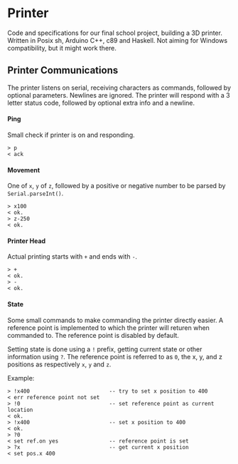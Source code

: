 # Printer

Code and specifications for our final school project, building a 3D printer.
Written in Posix sh, Arduino C++, c89 and Haskell. Not aiming for Windows compatibility, but
it might work there.

## Printer Communications

The printer listens on serial, receiving characters as commands, followed by
optional parameters. Newlines are ignored. The printer will respond with a 3
letter status code, followed by optional extra info and a newline.

#### Ping

Small check if printer is on and responding.

    > p
    < ack

#### Movement

One of `x`, `y` of `z`, followed by a positive or negative number to be parsed
by `Serial.parseInt()`.

    > x100
    < ok.
    > z-250
    < ok.

#### Printer Head

Actual printing starts with `+` and ends with `-`.

    > +
    < ok.
    > -
    < ok.

#### State

Some small commands to make commanding the printer directly easier. A reference point is implemented to which the printer will returen when commanded to. The reference point is disabled by default.

Setting state is done using a `!` prefix, getting current state or other information using `?`. The reference point is referred to as `0`, the x, y, and z positions as respectively `x`, `y` and `z`.

Example:

    > !x400                         -- try to set x position to 400
    < err reference point not set
    > !0                            -- set reference point as current location
    < ok.
    > !x400                         -- set x position to 400
    < ok.
    > ?0
    < set ref.on yes                -- reference point is set
    > ?x                            -- get current x position
    < set pos.x 400
